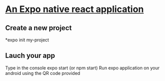 # [An Expo native react application](https://docs.expo.io/)
## Create a new project
*expo init my-project

## Lauch your app
Type in the console expo start (or npm start) 
Run expo application on your android using the QR code provided
